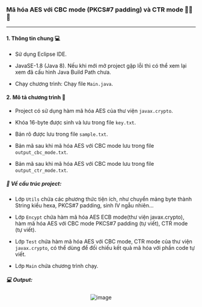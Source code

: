 ### Mã hóa AES với CBC mode (PKCS#7 padding) và CTR mode :closed_lock_with_key::closed_lock_with_key::closed_lock_with_key:

---

#### 1.	Thông tin chung  :computer:

-	Sử dụng Eclipse IDE.
 
-	JavaSE-1.8 (Java 8). Nếu khi mới mở project gặp lỗi thì có thể xem lại xem đã cấu hình Java Build Path chưa.
 
-	Chạy chương trình: Chạy file ```Main.java```.


#### 2.	Mô tả chương trình :blue_book:

-	Project có sử dụng hàm mã hóa AES của thư viện ```javax.crypto```. 

-	Khóa 16-byte được sinh và lưu trong file ```key.txt```. 

-	Bản rõ được lưu trong file ```sample.txt```.

-	Bản mã sau khi mã hóa AES với CBC mode lưu trong file ```output_cbc_mode.txt```. 

-	Bản mã sau khi mã hóa AES với CBC mode lưu trong file ```output_ctr_mode.txt```.

#####  :file_folder:  Về cấu trúc project: 

-	Lớp ```Utils``` chứa các phương thức tiện ích, như chuyển mảng byte thành String kiểu hexa, PKCS#7 padding, sinh IV ngẫu nhiên…

-	Lớp ```Encypt``` chứa hàm mã hóa AES ECB mode(thư viện javax.crypto), hàm mã hóa AES với CBC mode PKCS#7 padding (tự viết), CTR mode (tự viết).

-	Lớp ```Test``` chứa hàm mã hóa AES với CBC mode, CTR mode của thư viện ```javax.crypto```, có thể dùng để đối chiếu kết quả mã hóa với phần code tự viết.

-	Lớp ```Main``` chứa chương trình chạy.

##### :computer: Output:
<div align="center">

![image](https://user-images.githubusercontent.com/61912505/114697930-acf6e580-9d48-11eb-99ef-c7730f2babd2.png)

</div>

